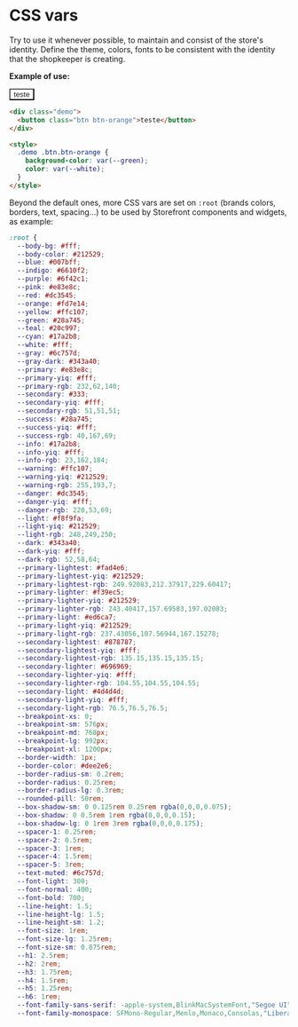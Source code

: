 # CSS vars

Try to use it whenever possible, to maintain and consist of the store's identity. Define the theme, colors, fonts to be consistent with the identity that the shopkeeper is creating.

**Example of use:**

<div class="demo">
  <button class="btn btn-orange">teste</button>
</div>

<style>
  .demo .btn.btn-orange {
    background-color: var(--green);
    color: var(--white);
  }
</style>

```html
<div class="demo">
  <button class="btn btn-orange">teste</button>
</div>

<style>
  .demo .btn.btn-orange {
    background-color: var(--green);
    color: var(--white);
  }
</style>
```

Beyond the default ones, more CSS vars are set on `:root` (brands colors, borders, text, spacing...) to be used by Storefront components and widgets, as example:

```css
:root {
  --body-bg: #fff;
  --body-color: #212529;
  --blue: #007bff;
  --indigo: #6610f2;
  --purple: #6f42c1;
  --pink: #e83e8c;
  --red: #dc3545;
  --orange: #fd7e14;
  --yellow: #ffc107;
  --green: #28a745;
  --teal: #20c997;
  --cyan: #17a2b8;
  --white: #fff;
  --gray: #6c757d;
  --gray-dark: #343a40;
  --primary: #e83e8c;
  --primary-yiq: #fff;
  --primary-rgb: 232,62,140;
  --secondary: #333;
  --secondary-yiq: #fff;
  --secondary-rgb: 51,51,51;
  --success: #28a745;
  --success-yiq: #fff;
  --success-rgb: 40,167,69;
  --info: #17a2b8;
  --info-yiq: #fff;
  --info-rgb: 23,162,184;
  --warning: #ffc107;
  --warning-yiq: #212529;
  --warning-rgb: 255,193,7;
  --danger: #dc3545;
  --danger-yiq: #fff;
  --danger-rgb: 220,53,69;
  --light: #f8f9fa;
  --light-yiq: #212529;
  --light-rgb: 248,249,250;
  --dark: #343a40;
  --dark-yiq: #fff;
  --dark-rgb: 52,58,64;
  --primary-lightest: #fad4e6;
  --primary-lightest-yiq: #212529;
  --primary-lightest-rgb: 249.92083,212.37917,229.60417;
  --primary-lighter: #f39ec5;
  --primary-lighter-yiq: #212529;
  --primary-lighter-rgb: 243.40417,157.69583,197.02083;
  --primary-light: #ed6ca7;
  --primary-light-yiq: #212529;
  --primary-light-rgb: 237.43056,107.56944,167.15278;
  --secondary-lightest: #878787;
  --secondary-lightest-yiq: #fff;
  --secondary-lightest-rgb: 135.15,135.15,135.15;
  --secondary-lighter: #696969;
  --secondary-lighter-yiq: #fff;
  --secondary-lighter-rgb: 104.55,104.55,104.55;
  --secondary-light: #4d4d4d;
  --secondary-light-yiq: #fff;
  --secondary-light-rgb: 76.5,76.5,76.5;
  --breakpoint-xs: 0;
  --breakpoint-sm: 576px;
  --breakpoint-md: 768px;
  --breakpoint-lg: 992px;
  --breakpoint-xl: 1200px;
  --border-width: 1px;
  --border-color: #dee2e6;
  --border-radius-sm: 0.2rem;
  --border-radius: 0.25rem;
  --border-radius-lg: 0.3rem;
  --rounded-pill: 50rem;
  --box-shadow-sm: 0 0.125rem 0.25rem rgba(0,0,0,0.075);
  --box-shadow: 0 0.5rem 1rem rgba(0,0,0,0.15);
  --box-shadow-lg: 0 1rem 3rem rgba(0,0,0,0.175);
  --spacer-1: 0.25rem;
  --spacer-2: 0.5rem;
  --spacer-3: 1rem;
  --spacer-4: 1.5rem;
  --spacer-5: 3rem;
  --text-muted: #6c757d;
  --font-light: 300;
  --font-normal: 400;
  --font-bold: 700;
  --line-height: 1.5;
  --line-height-lg: 1.5;
  --line-height-sm: 1.2;
  --font-size: 1rem;
  --font-size-lg: 1.25rem;
  --font-size-sm: 0.875rem;
  --h1: 2.5rem;
  --h2: 2rem;
  --h3: 1.75rem;
  --h4: 1.5rem;
  --h5: 1.25rem;
  --h6: 1rem;
  --font-family-sans-serif: -apple-system,BlinkMacSystemFont,"Segoe UI",Roboto,"Helvetica Neue",Arial,"Noto Sans",sans-serif,"Apple Color Emoji","Segoe UI Emoji","Segoe UI Symbol","Noto Color Emoji";
  --font-family-monospace: SFMono-Regular,Menlo,Monaco,Consolas,"Liberation Mono","Courier New",monospace;
  ```